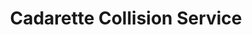 ---
title: "Cadarette Collision Service"
url: /alpena/cadarette-collision-service/
shop: Autowerkstatt
---